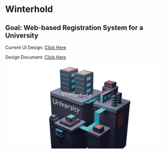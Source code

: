# Winterhold
## Goal: Web-based Registration System for a University

Current UI Design: [Click Here](https://www.figma.com/proto/QToaNxw7eodtgR9wC6rJrX/Untitled?node-id=2%3A2)

Design Document: [Click Here](https://docs.google.com/document/d/1PzMCWYurT-ofa-H5PQOdY5lU1QvbF7sMplLEjL8KVKQ/edit) 
<img src="src/resources/images/gitReadMe.png">
